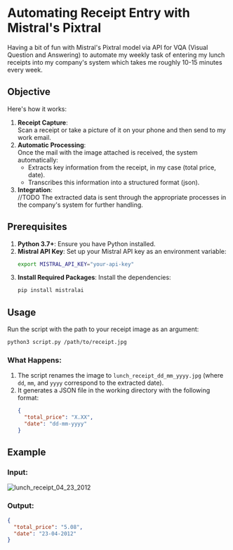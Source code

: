 # Automating Receipt Entry with Mistral's Pixtral

Having a bit of fun with Mistral's Pixtral model via API for VQA (Visual Question and Answering) to automate my weekly task of entering my lunch receipts into my company's system which takes me roughly 10-15 minutes every week.

## Objective

Here's how it works:

1. **Receipt Capture**:  
   Scan a receipt or take a picture of it on your phone and then send to my work email.
2. **Automatic Processing**:  
   Once the mail with the image attached is received, the system automatically:
   - Extracts key information from the receipt, in my case (total price, date).
   - Transcribes this information into a structured format (json).  
3. **Integration**:  
   //TODO The extracted data is sent through the appropriate processes in the company's system for further handling.


## Prerequisites

1. **Python 3.7+**: Ensure you have Python installed.  
2. **Mistral API Key**: Set up your Mistral API key as an environment variable:
   ```bash
   export MISTRAL_API_KEY="your-api-key"
   ```
3. **Install Required Packages**: Install the dependencies:
   ```bash
   pip install mistralai
   ```

## Usage

Run the script with the path to your receipt image as an argument:

```bash
python3 script.py /path/to/receipt.jpg
```

### What Happens:
1. The script renames the image to `lunch_receipt_dd_mm_yyyy.jpg` (where `dd`, `mm`, and `yyyy` correspond to the extracted date).
2. It generates a JSON file in the working directory with the following format:
   ```json
   {
     "total_price": "X.XX",
     "date": "dd-mm-yyyy"
   }
   ```

## Example 
### Input: 
![lunch_receipt_04_23_2012](https://github.com/user-attachments/assets/6bf85e4d-8b66-4baa-801f-541085c78de1)

### Output:
```json
{
  "total_price": "5.08",
  "date": "23-04-2012"
}
```
